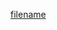 ﻿[filename](https://modern-cmake-cn.github.io/Modern-CMake-zh_CN/README_GitBook.html ':include width=1000 height=1600px' )